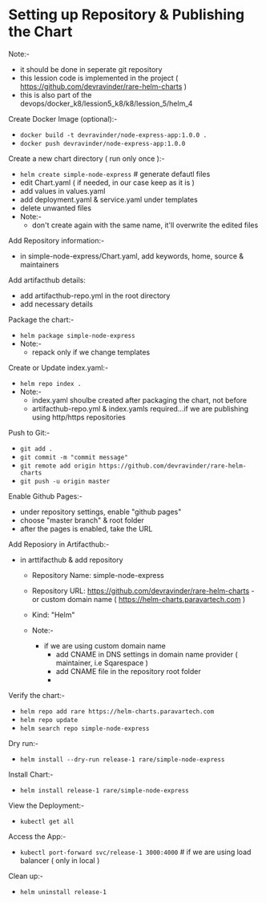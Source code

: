 # Setting up Repository & Publishing the Chart
Note:- 
  - it should be done in seperate git repository
  - this lession code is implemented in the project ( https://github.com/devravinder/rare-helm-charts )
  - this is also part of the devops/docker_k8/lession5_k8/k8/lession_5/helm_4


Create Docker Image (optional):-
  - `docker build -t devravinder/node-express-app:1.0.0 .`
  - `docker push devravinder/node-express-app:1.0.0`

Create a new chart directory ( run only once ):-
  - `helm create simple-node-express`  # generate defautl files
  - edit Chart.yaml ( if needed, in our case keep as it is )
  - add values in values.yaml
  - add deployment.yaml & service.yaml under templates
  - delete unwanted files
  - Note:-
     - don't create again with the same name, it'll overwrite the edited files

Add Repository information:-
  - in simple-node-express/Chart.yaml, add keywords, home, source & maintainers
   
Add artifacthub details:   
  - add artifacthub-repo.yml in the root directory
  - add necessary details



Package the chart:-
 - `helm package simple-node-express`
 - Note:-
    - repack only if we change templates

Create or Update index.yaml:-
  - `helm repo index .`
  - Note:-
     - index.yaml shoulbe created after packaging the chart, not before
     - artifacthub-repo.yml & index.yamls required...if we are publishing using http/https repositories
  


Push to Git:-
  - `git add .`
  - `git commit -m "commit message"`
  - `git remote add origin https://github.com/devravinder/rare-helm-charts`
  - `git push -u origin master`

Enable Github Pages:-
  - under repository settings, enable "github pages"
  - choose "master branch" & root folder
  - after the pages is enabled, take the URL

Add Reposiory in Artifacthub:-
  - in arttifacthub & add repository
     - Repository Name: simple-node-express
     - Repository URL: https://github.com/devravinder/rare-helm-charts
                - or custom domain name ( https://helm-charts.paravartech.com )
     - Kind: "Helm"

     - Note:-
       - if we are using custom domain name
          - add CNAME in DNS settings in domain name provider ( maintainer, i.e Sqarespace )
          - add CNAME file in the repository root folder
          - 

Verify the chart:-
  - `helm repo add rare https://helm-charts.paravartech.com`
  - `helm repo update`
  - `helm search repo simple-node-express`

Dry run:-
 - `helm install --dry-run release-1 rare/simple-node-express`

Install Chart:-
 - `helm install release-1 rare/simple-node-express`

View the Deployment:-
 - `kubectl get all`


Access the App:-
 - `kubectl port-forward svc/release-1 3000:4000` # if we are using load balancer ( only in local )


Clean up:-
 - `helm uninstall release-1` 
